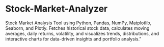# Stock-Market-Analyzer
Stock Market Analysis Tool using Python, Pandas, NumPy, Matplotlib, Seaborn, and Plotly. Fetches historical stock data, calculates moving averages, daily returns, volatility, and visualizes trends, distributions, and interactive charts for data-driven insights and portfolio analysis."
